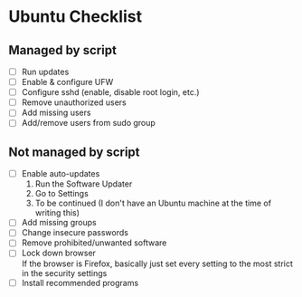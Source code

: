 # Ubuntu Checklist

## Managed by script

- [ ] Run updates
- [ ] Enable & configure UFW
- [ ] Configure sshd (enable, disable root login, etc.)
- [ ] Remove unauthorized users
- [ ] Add missing users
- [ ] Add/remove users from sudo group

## Not managed by script

- [ ] Enable auto-updates
  1. Run the Software Updater
  2. Go to Settings
  3. To be continued (I don't have an Ubuntu machine at the time of writing this)
- [ ] Add missing groups
- [ ] Change insecure passwords
- [ ] Remove prohibited/unwanted software
- [ ] Lock down browser  
       If the browser is Firefox, basically just set every setting
      to the most strict in the security settings
- [ ] Install recommended programs
